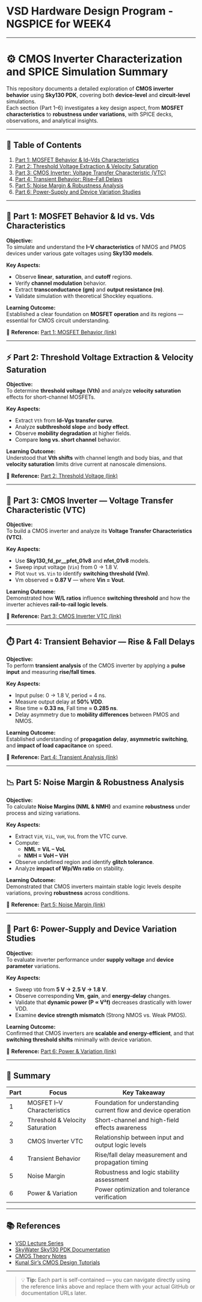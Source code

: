 # VSD Hardware Design Program - NGSPICE for WEEK4
---

# ⚙️ CMOS Inverter Characterization and SPICE Simulation Summary

This repository documents a detailed exploration of **CMOS inverter behavior** using **Sky130 PDK**, covering both **device-level** and **circuit-level** simulations.  
Each section (Part 1–6) investigates a key design aspect, from **MOSFET characteristics** to **robustness under variations**, with SPICE decks, observations, and analytical insights.

---
## 📘 Table of Contents
1. [Part 1: MOSFET Behavior & Id–Vds Characteristics](https://github.com/gauravacad/VSD-NGSPICE-WEEK/tree/main/Part-1%3A%20MOSFET%20Behavior%20%26%20Id%20vs.%20Vds%20Characteristics)
2. [Part 2: Threshold Voltage Extraction & Velocity Saturation](https://github.com/gauravacad/VSD-NGSPICE-WEEK/tree/main/Part-2%3AThreshold%20Voltage%20Extraction%20%26%20Velocity%20Saturation)
3. [Part 3: CMOS Inverter: Voltage Transfer Characteristic (VTC)](https://github.com/gauravacad/VSD-NGSPICE-WEEK/tree/main/Part%203%3A%20CMOS%20Inverter%3A%20Voltage%20Transfer%20Characteristic%20(VTC))
4. [Part 4: Transient Behavior: Rise–Fall Delays](https://github.com/gauravacad/VSD-NGSPICE-WEEK/tree/main/Part%204%3A%20Transient%20Behavior%3A%20Rise%20-%20Fall%20Delays)
5. [Part 5: Noise Margin & Robustness Analysis](https://github.com/gauravacad/VSD-NGSPICE-WEEK/tree/main/Part%205%3A%20Noise%20Margin%20-%20Robustness%20Analysis)
6. [Part 6: Power-Supply and Device Variation Studies](https://github.com/gauravacad/VSD-NGSPICE-WEEK/tree/main/Part%206%3A%20Power-Supply%20and%20Device%20Variation%20Studies)
---

## 🧩 Part 1: MOSFET Behavior & Id vs. Vds Characteristics

**Objective:**  
To simulate and understand the **I–V characteristics** of NMOS and PMOS devices under various gate voltages using **Sky130 models**.

**Key Aspects:**
- Observe **linear**, **saturation**, and **cutoff** regions.  
- Verify **channel modulation** behavior.  
- Extract **transconductance (gm)** and **output resistance (ro)**.  
- Validate simulation with theoretical Shockley equations.  

**Learning Outcome:**  
Established a clear foundation on **MOSFET operation** and its regions — essential for CMOS circuit understanding.

🔗 **Reference:** [Part 1: MOSFET Behavior (link)]([https://example.com/part1](https://www.udemy.com/course/vlsi-academy-circuit-design/?srsltid=AfmBOorIsNySPoeoUeR6sxZ3ZHzTM2YOlGLkyDa0r9rz445OUdjEL9ot))

---

## ⚡ Part 2: Threshold Voltage Extraction & Velocity Saturation

**Objective:**  
To determine **threshold voltage (Vth)** and analyze **velocity saturation** effects for short-channel MOSFETs.

**Key Aspects:**
- Extract `Vth` from **Id–Vgs transfer curve**.  
- Analyze **subthreshold slope** and **body effect**.  
- Observe **mobility degradation** at higher fields.  
- Compare **long vs. short channel** behavior.  

**Learning Outcome:**  
Understood that **Vth shifts** with channel length and body bias, and that **velocity saturation** limits drive current at nanoscale dimensions.

🔗 **Reference:** [Part 2: Threshold Voltage (link)]([https://example.com/part2](https://www.udemy.com/course/vlsi-academy-circuit-design/?srsltid=AfmBOorIsNySPoeoUeR6sxZ3ZHzTM2YOlGLkyDa0r9rz445OUdjEL9ot))

---

## 🧠 Part 3: CMOS Inverter — Voltage Transfer Characteristic (VTC)

**Objective:**  
To build a CMOS inverter and analyze its **Voltage Transfer Characteristics (VTC)**.

**Key Aspects:**
- Use **Sky130_fd_pr__pfet_01v8** and **nfet_01v8** models.  
- Sweep input voltage (`Vin`) from 0 → 1.8 V.  
- Plot `Vout` vs. `Vin` to identify **switching threshold (Vm)**.  
- Vm observed ≈ **0.87 V** — where **Vin = Vout**.  

**Learning Outcome:**  
Demonstrated how **W/L ratios** influence **switching threshold** and how the inverter achieves **rail-to-rail logic levels**.

🔗 **Reference:** [Part 3: CMOS Inverter VTC (link)]([https://example.com/part3](https://www.udemy.com/course/vlsi-academy-circuit-design/?srsltid=AfmBOorIsNySPoeoUeR6sxZ3ZHzTM2YOlGLkyDa0r9rz445OUdjEL9ot))

---

## ⏱️ Part 4: Transient Behavior — Rise & Fall Delays

**Objective:**  
To perform **transient analysis** of the CMOS inverter by applying a **pulse input** and measuring **rise/fall times**.

**Key Aspects:**
- Input pulse: 0 → 1.8 V, period = 4 ns.  
- Measure output delay at **50% VDD**.  
- Rise time ≈ **0.33 ns**, Fall time ≈ **0.285 ns**.  
- Delay asymmetry due to **mobility differences** between PMOS and NMOS.  

**Learning Outcome:**  
Established understanding of **propagation delay**, **asymmetric switching**, and **impact of load capacitance** on speed.

🔗 **Reference:** [Part 4: Transient Analysis (link)]([https://example.com/part4](https://www.udemy.com/course/vlsi-academy-circuit-design/?srsltid=AfmBOorIsNySPoeoUeR6sxZ3ZHzTM2YOlGLkyDa0r9rz445OUdjEL9ot))

---

## 📉 Part 5: Noise Margin & Robustness Analysis

**Objective:**  
To calculate **Noise Margins (NML & NMH)** and examine **robustness** under process and sizing variations.

**Key Aspects:**
- Extract `ViH`, `ViL`, `VoH`, `VoL` from the VTC curve.  
- Compute:
  - **NML = ViL – VoL**
  - **NMH = VoH – ViH**  
- Observe undefined region and identify **glitch tolerance**.  
- Analyze **impact of Wp/Wn ratio** on stability.  

**Learning Outcome:**  
Demonstrated that CMOS inverters maintain stable logic levels despite variations, proving **robustness** across conditions.

🔗 **Reference:** [Part 5: Noise Margin (link)](https://example.com/part5)

---

## 🔋 Part 6: Power-Supply and Device Variation Studies

**Objective:**  
To evaluate inverter performance under **supply voltage** and **device parameter** variations.

**Key Aspects:**
- Sweep `VDD` from **5 V → 2.5 V → 1.8 V**.  
- Observe corresponding **Vm**, **gain**, and **energy-delay** changes.  
- Validate that **dynamic power (P ∝ V²f)** decreases drastically with lower VDD.  
- Examine **device strength mismatch** (Strong NMOS vs. Weak PMOS).  

**Learning Outcome:**  
Confirmed that CMOS inverters are **scalable and energy-efficient**, and that **switching threshold shifts** minimally with device variation.

🔗 **Reference:** [Part 6: Power & Variation (link)]([https://example.com/part6](https://www.udemy.com/course/vlsi-academy-circuit-design/?srsltid=AfmBOorIsNySPoeoUeR6sxZ3ZHzTM2YOlGLkyDa0r9rz445OUdjEL9ot))

---

## 🧾 Summary

| Part | Focus | Key Takeaway |
|------|--------|--------------|
| 1 | MOSFET I–V Characteristics | Foundation for understanding current flow and device operation |
| 2 | Threshold & Velocity Saturation | Short-channel and high-field effects awareness |
| 3 | CMOS Inverter VTC | Relationship between input and output logic levels |
| 4 | Transient Behavior | Rise/fall delay measurement and propagation timing |
| 5 | Noise Margin | Robustness and logic stability assessment |
| 6 | Power & Variation | Power optimization and tolerance verification |

---

## 📚 References

- [VSD Lecture Series](https://example.com/vsd)  
- [SkyWater Sky130 PDK Documentation](https://example.com/sky130)  
- [CMOS Theory Notes](https://example.com/notes)  
- [Kunal Sir’s CMOS Design Tutorials](https://example.com/tutorials)

---

> 💡 **Tip:** Each part is self-contained — you can navigate directly using the reference links above and replace them with your actual GitHub or documentation URLs later.

    
